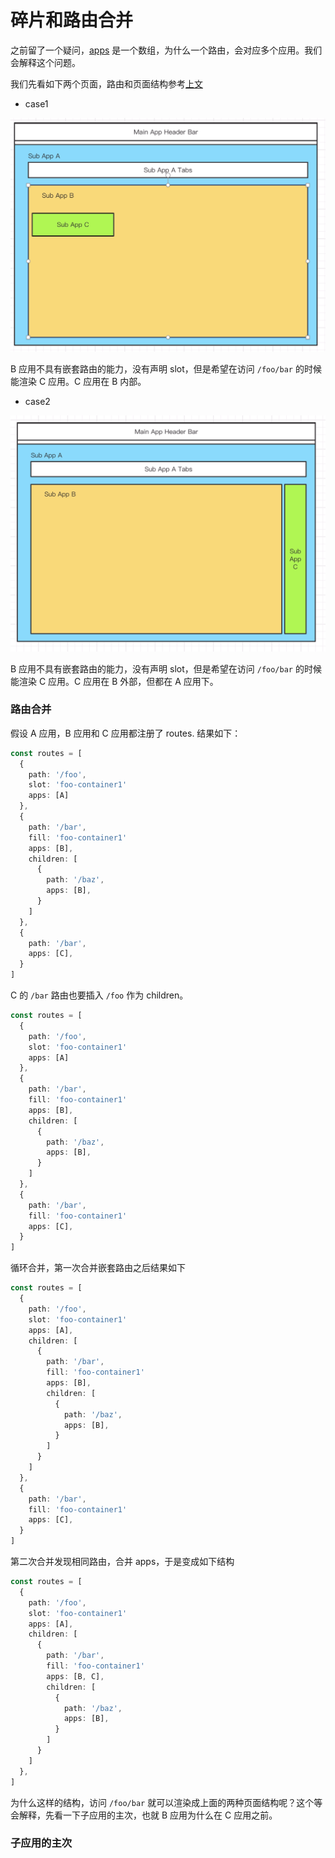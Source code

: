 # 碎片和路由合并

之前留了一个疑问，[apps](./basic.md) 是一个数组，为什么一个路由，会对应多个应用。我们会解释这个问题。

我们先看如下两个页面，路由和页面结构参考[上文](./nested-routes.md)

- case1

![image](../../assets/merge-routes-case1.png)

B 应用不具有嵌套路由的能力，没有声明 slot，但是希望在访问 `/foo/bar` 的时候能渲染 C 应用。C 应用在 B 内部。

- case2

![image](../../assets/merge-routes-case2.png)

B 应用不具有嵌套路由的能力，没有声明 slot，但是希望在访问 `/foo/bar` 的时候能渲染 C 应用。C 应用在 B 外部，但都在 A 应用下。

### 路由合并

假设 A 应用，B 应用和 C 应用都注册了 routes. 结果如下：

```ts
const routes = [
  {
    path: '/foo',
    slot: 'foo-container1'
    apps: [A]
  },
  {
    path: '/bar',
    fill: 'foo-container1'
    apps: [B],
    children: [
      {
        path: '/baz',
        apps: [B],
      }
    ]
  },
  {
    path: '/bar',
    apps: [C],
  }
]
```

C 的 `/bar` 路由也要插入 `/foo` 作为 children。

```ts
const routes = [
  {
    path: '/foo',
    slot: 'foo-container1'
    apps: [A]
  },
  {
    path: '/bar',
    fill: 'foo-container1'
    apps: [B],
    children: [
      {
        path: '/baz',
        apps: [B],
      }
    ]
  },
  {
    path: '/bar',
    fill: 'foo-container1'
    apps: [C],
  }
]
```

循环合并，第一次合并嵌套路由之后结果如下

```ts
const routes = [
  {
    path: '/foo',
    slot: 'foo-container1'
    apps: [A],
    children: [
      {
        path: '/bar',
        fill: 'foo-container1'
        apps: [B],
        children: [
          {
            path: '/baz',
            apps: [B],
          }
        ]
      }
    ]
  },
  {
    path: '/bar',
    fill: 'foo-container1'
    apps: [C],
  }
]
```

第二次合并发现相同路由，合并 apps，于是变成如下结构

```ts
const routes = [
  {
    path: '/foo',
    slot: 'foo-container1'
    apps: [A],
    children: [
      {
        path: '/bar',
        fill: 'foo-container1'
        apps: [B, C],
        children: [
          {
            path: '/baz',
            apps: [B],
          }
        ]
      }
    ]
  },
]
```

为什么这样的结构，访问 `/foo/bar` 就可以渲染成上面的两种页面结构呢？这个等会解释，先看一下子应用的主次，也就 B 应用为什么在 C 应用之前。

### 子应用的主次
